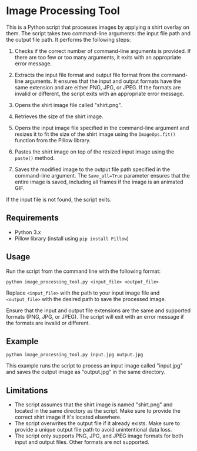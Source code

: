 # Image Processing Tool

This is a Python script that processes images by applying a shirt overlay on them. The script takes two command-line arguments: the input file path and the output file path. It performs the following steps:

1. Checks if the correct number of command-line arguments is provided. If there are too few or too many arguments, it exits with an appropriate error message.

2. Extracts the input file format and output file format from the command-line arguments. It ensures that the input and output formats have the same extension and are either PNG, JPG, or JPEG. If the formats are invalid or different, the script exits with an appropriate error message.

3. Opens the shirt image file called "shirt.png".

4. Retrieves the size of the shirt image.

5. Opens the input image file specified in the command-line argument and resizes it to fit the size of the shirt image using the `ImageOps.fit()` function from the Pillow library.

6. Pastes the shirt image on top of the resized input image using the `paste()` method.

7. Saves the modified image to the output file path specified in the command-line argument. The `Save_all=True` parameter ensures that the entire image is saved, including all frames if the image is an animated GIF.

If the input file is not found, the script exits.

## Requirements

- Python 3.x
- Pillow library (install using `pip install Pillow`)

## Usage

Run the script from the command line with the following format:

```
python image_processing_tool.py <input_file> <output_file>
```

Replace `<input_file>` with the path to your input image file and `<output_file>` with the desired path to save the processed image.

Ensure that the input and output file extensions are the same and supported formats (PNG, JPG, or JPEG). The script will exit with an error message if the formats are invalid or different.

## Example

```
python image_processing_tool.py input.jpg output.jpg
```

This example runs the script to process an input image called "input.jpg" and saves the output image as "output.jpg" in the same directory.

## Limitations

- The script assumes that the shirt image is named "shirt.png" and located in the same directory as the script. Make sure to provide the correct shirt image if it's located elsewhere.
- The script overwrites the output file if it already exists. Make sure to provide a unique output file path to avoid unintentional data loss.
- The script only supports PNG, JPG, and JPEG image formats for both input and output files. Other formats are not supported.
